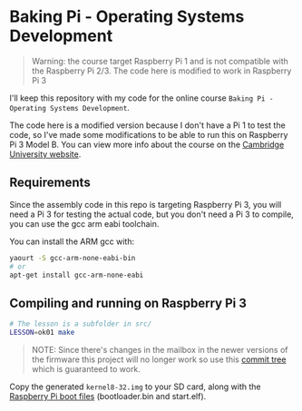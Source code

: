 # Baking Pi - Operating Systems Development

> Warning: the course target Raspberry Pi 1 and is not compatible with the Raspberry Pi 2/3. The code here is modified to work in Raspberry Pi 3

I'll keep this repository with my code for the online course `Baking Pi - Operating Systems Development`.

The code here is a modified version because I don't have a Pi 1 to test the code, so I've made some modifications to be able to run this on Raspberry Pi 3 Model B. You can view more info about the course on the [Cambridge University website](https://www.cl.cam.ac.uk/projects/raspberrypi/tutorials/os/).

## Requirements

Since the assembly code in this repo is targeting Raspberry Pi 3, you will need a Pi 3 for testing the actual code, but you don't need a Pi 3 to compile, you can use the gcc arm eabi toolchain.

You can install the ARM gcc with:

```bash
yaourt -S gcc-arm-none-eabi-bin
# or
apt-get install gcc-arm-none-eabi
```

## Compiling and running on Raspberry Pi 3

```bash
# The lesson is a subfolder in src/
LESSON=ok01 make
```

> NOTE: Since there's changes in the mailbox in the newer versions of the firmware this project will no longer work so use this [commit tree](https://github.com/raspberrypi/firmware/tree/af555f618088abb5ea4eecbd4d40336356554f25) which is guaranteed to work.


Copy the generated `kernel8-32.img` to your SD card, along with the [Raspberry Pi boot files](https://github.com/raspberrypi/firmware/tree/af555f618088abb5ea4eecbd4d40336356554f25/boot) (bootloader.bin and start.elf).
